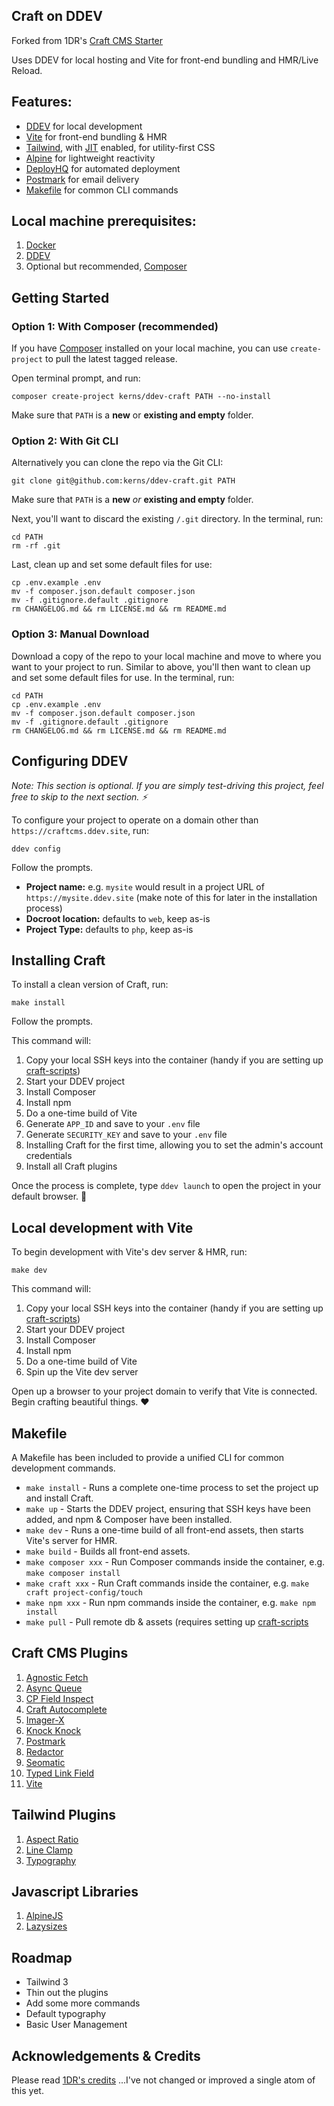 ## Craft on DDEV

Forked from 1DR's [Craft CMS Starter](https://github.com/onedarnleyroad/craftcms#acknowledgements--credits)

Uses DDEV for local hosting and Vite for front-end bundling and HMR/Live Reload.

## Features:

- [DDEV](https://ddev.readthedocs.io/) for local development
- [Vite](https://vitejs.dev/) for front-end bundling & HMR
- [Tailwind](https://tailwindcss.com), with [JIT](https://tailwindcss.com/docs/just-in-time-mode) enabled, for utility-first CSS
- [Alpine](https://alpinejs.dev/) for lightweight reactivity
- [DeployHQ](https://www.deployhq.com/) for automated deployment
- [Postmark](https://postmarkapp.com/) for email delivery
- [Makefile](https://www.gnu.org/software/make/manual/make.html) for common CLI commands

## Local machine prerequisites:

1. [Docker](https://www.docker.com/)
2. [DDEV](https://ddev.readthedocs.io/)
3. Optional but recommended, [Composer](https://getcomposer.org/)

## Getting Started

### Option 1: With Composer (recommended)

If you have [Composer](https://getcomposer.org/) installed on your local machine,
you can use `create-project` to pull the latest tagged release.

Open terminal prompt, and run:

```shell
composer create-project kerns/ddev-craft PATH --no-install
```

Make sure that `PATH` is a **new** or **existing and empty** folder.

### Option 2: With Git CLI

Alternatively you can clone the repo via the Git CLI:

```shell
git clone git@github.com:kerns/ddev-craft.git PATH
```

Make sure that `PATH` is a **new** _or_ **existing and empty** folder.

Next, you'll want to discard the existing `/.git` directory. In the terminal, run:

```shell
cd PATH
rm -rf .git
```

Last, clean up and set some default files for use:

```shell
cp .env.example .env
mv -f composer.json.default composer.json
mv -f .gitignore.default .gitignore
rm CHANGELOG.md && rm LICENSE.md && rm README.md
```

### Option 3: Manual Download

Download a copy of the repo to your local machine and move to where you want to your project to run. Similar to above, you'll then want to clean up and set some default files for use. In the terminal, run:

```shell
cd PATH
cp .env.example .env
mv -f composer.json.default composer.json
mv -f .gitignore.default .gitignore
rm CHANGELOG.md && rm LICENSE.md && rm README.md
```

## Configuring DDEV

_Note: This section is optional. If you are simply test-driving this project, feel free to skip to the next section. ⚡_

To configure your project to operate on a domain other than `https://craftcms.ddev.site`, run:

```shell
ddev config
```

Follow the prompts.

- **Project name:** e.g. `mysite` would result in a project URL of `https://mysite.ddev.site` (make note of this for later in the installation process)
- **Docroot location:** defaults to `web`, keep as-is
- **Project Type:** defaults to `php`, keep as-is

## Installing Craft

To install a clean version of Craft, run:

```shell
make install
```

Follow the prompts.

This command will:

1. Copy your local SSH keys into the container (handy if you are setting up [craft-scripts](https://github.com/nystudio107/craft-scripts/))
2. Start your DDEV project
3. Install Composer
4. Install npm
5. Do a one-time build of Vite
6. Generate `APP_ID` and save to your `.env` file
7. Generate `SECURITY_KEY` and save to your `.env` file
8. Installing Craft for the first time, allowing you to set the admin's account credentials
9. Install all Craft plugins

Once the process is complete, type `ddev launch` to open the project in your default browser. 🚀

## Local development with Vite

To begin development with Vite's dev server & HMR, run:

```shell
make dev
```

This command will:

1. Copy your local SSH keys into the container (handy if you are setting up [craft-scripts](https://github.com/nystudio107/craft-scripts/))
2. Start your DDEV project
3. Install Composer
4. Install npm
5. Do a one-time build of Vite
6. Spin up the Vite dev server

Open up a browser to your project domain to verify that Vite is connected. Begin crafting beautiful things. ❤️

## Makefile

A Makefile has been included to provide a unified CLI for common development commands.

- `make install` - Runs a complete one-time process to set the project up and install Craft.
- `make up` - Starts the DDEV project, ensuring that SSH keys have been added, and npm & Composer have been installed.
- `make dev` - Runs a one-time build of all front-end assets, then starts Vite's server for HMR.
- `make build` - Builds all front-end assets.
- `make composer xxx` - Run Composer commands inside the container, e.g. `make composer install`
- `make craft xxx` - Run Craft commands inside the container, e.g. `make craft project-config/touch`
- `make npm xxx` - Run npm commands inside the container, e.g. `make npm install`
- `make pull` - Pull remote db & assets (requires setting up [craft-scripts](https://github.com/nystudio107/craft-scripts/)

## Craft CMS Plugins

1. [Agnostic Fetch](https://plugins.craftcms.com/agnostic-fetch)
2. [Async Queue](https://plugins.craftcms.com/async-queue)
3. [CP Field Inspect](https://plugins.craftcms.com/cp-field-inspect)
4. [Craft Autocomplete](https://github.com/nystudio107/craft-autocomplete)
5. [Imager-X](https://imager-x.spacecat.ninja/)
6. [Knock Knock](https://plugins.craftcms.com/knock-knock)
7. [Postmark](https://plugins.craftcms.com/postmark)
8. [Redactor](https://plugins.craftcms.com/redactor)
9. [Seomatic](https://nystudio107.com/docs/seomatic/)
10. [Typed Link Field](https://plugins.craftcms.com/typedlinkfield)
11. [Vite](https://github.com/nystudio107/craft-vite)

## Tailwind Plugins

1. [Aspect Ratio](https://github.com/tailwindlabs/tailwindcss-aspect-ratio)
1. [Line Clamp](https://github.com/tailwindlabs/tailwindcss-line-clamp)
1. [Typography](https://github.com/tailwindlabs/tailwindcss-typography)

## Javascript Libraries

1. [AlpineJS](https://alpinejs.dev/)
1. [Lazysizes](https://afarkas.github.io/lazysizes/)


## Roadmap
- Tailwind 3
- Thin out the plugins
- Add some more commands
- Default typography
- Basic User Management


## Acknowledgements & Credits

Please read [1DR's credits](https://github.com/onedarnleyroad/craftcms#acknowledgements--credits) ...I've not changed or improved a single atom of this yet.
